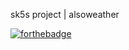 sk5s project | alsoweather

[![forthebadge](https://forthebadge.com/images/badges/built-with-love.svg)](https://sk5s.cyou/)
